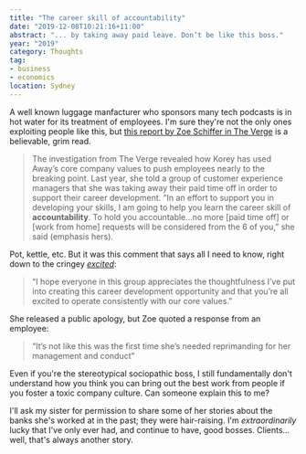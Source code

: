 ```yaml
---
title: "The career skill of accountability"
date: "2019-12-08T10:21:16+11:00"
abstract: "... by taking away paid leave. Don’t be like this boss."
year: "2019"
category: Thoughts
tag:
- business
- economics
location: Sydney
---
```

A well known luggage manfacturer who sponsors many tech podcasts is in hot water for its treatment of employees. I'm sure they're not the only ones exploiting people like this, but [this report by Zoe Schiffer in The Verge](https://www.theverge.com/2019/12/6/20999091/away-ceo-steph-korey-apology-employees-toxic-work-slack-logs-luggage-brand) is a believable, grim read.

> The investigation from The Verge revealed how Korey has used Away’s core company values to push employees nearly to the breaking point. Last year, she told a group of customer experience managers that she was taking away their paid time off in order to support their career development. “In an effort to support you in developing your skills, I am going to help you learn the career skill of **accountability**. To hold you accountable...no more [paid time off] or [work from home] requests will be considered from the 6 of you,” she said (emphasis hers).

Pot, kettle, etc. But it was this comment that says all I need to know, right down to the cringey *[excited](https://rubenerd.com/this-press-release-is-excited/ "This press release is excited!")*:

> “I hope everyone in this group appreciates the thoughtfulness I’ve put into creating this career development opportunity and that you’re all excited to operate consistently with our core values.”

She released a public apology, but Zoe quoted a response from an employee:

> “It’s not like this was the first time she’s needed reprimanding for her management and conduct”

Even if you're the stereotypical sociopathic boss, I still fundamentally don't understand how you think you can bring out the best work from people if you foster a toxic company culture. Can someone explain this to me?

I'll ask my sister for permission to share some of her stories about the banks she's worked at in the past; they were hair-raising. I'm *extraordinarily* lucky that I've only ever had, and continue to have, good bosses. Clients... well, that's always another story.

